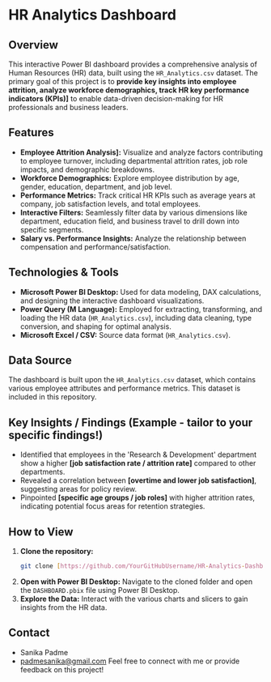 # HR Analytics Dashboard

## Overview
This interactive Power BI dashboard provides a comprehensive analysis of Human Resources (HR) data, built using the `HR_Analytics.csv` dataset. The primary goal of this project is to **provide key insights into employee attrition, analyze workforce demographics, track HR key performance indicators (KPIs)]** to enable data-driven decision-making for HR professionals and business leaders.

## Features
* **Employee Attrition Analysis]:** Visualize and analyze factors contributing to employee turnover, including departmental attrition rates, job role impacts, and demographic breakdowns.
* **Workforce Demographics:** Explore employee distribution by age, gender, education, department, and job level.
* **Performance Metrics:** Track critical HR KPIs such as average years at company, job satisfaction levels, and total employees.
* **Interactive Filters:** Seamlessly filter data by various dimensions like department, education field, and business travel to drill down into specific segments.
* **Salary vs. Performance Insights:** Analyze the relationship between compensation and performance/satisfaction.

## Technologies & Tools
* **Microsoft Power BI Desktop:** Used for data modeling, DAX calculations, and designing the interactive dashboard visualizations.
* **Power Query (M Language):** Employed for extracting, transforming, and loading the HR data (`HR_Analytics.csv`), including data cleaning, type conversion, and shaping for optimal analysis.
* **Microsoft Excel / CSV:** Source data format (`HR_Analytics.csv`).

## Data Source
The dashboard is built upon the `HR_Analytics.csv` dataset, which contains various employee attributes and performance metrics. This dataset is included in this repository.

## Key Insights / Findings (Example - tailor to your specific findings!)
* Identified that employees in the 'Research & Development' department show a higher **[job satisfaction rate / attrition rate]** compared to other departments.
* Revealed a correlation between **[overtime and lower job satisfaction]**, suggesting areas for policy review.
* Pinpointed **[specific age groups / job roles]** with higher attrition rates, indicating potential focus areas for retention strategies.

## How to View
1.  **Clone the repository:**
    ```bash
    git clone [https://github.com/YourGitHubUsername/HR-Analytics-Dashboard.git](https://github.com/YourGitHubUsername/HR-Analytics-Dashboard.git)
    ```
2.  **Open with Power BI Desktop:** Navigate to the cloned folder and open the `DASHBOARD.pbix` file using Power BI Desktop.
3.  **Explore the Data:** Interact with the various charts and slicers to gain insights from the HR data.

## Contact
* Sanika Padme
* padmesanika@gmail.com
Feel free to connect with me or provide feedback on this project!
